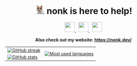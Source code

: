<div align="center">
    <h1>
        <img width="32" height="32" src="assets/mars.png">
        <span>nonk is here to help!</span>
    </h1>
</div>

<div align="center">
    <a href="https://vk.com/nonkus">
        <img width="32" height="32" src="https://cdn.simpleicons.org/vk/black/white">
    </a>
    &nbsp;
    <a href="https://discord.com/users/268677450144153611">
        <img width="32" height="32" src="https://cdn.simpleicons.org/discord/black/white">
    </a>
    &nbsp;
    <a href="mailto:me@nonk.dev">
        <img width="32" height="32" src="https://cdn.simpleicons.org/gmail/black/white">
    </a>
</div>

**<div align="center">Also check out my website: <https://nonk.dev/></div>**

<table align="center">
    <tr>
        <td>
            <a href="https://git.io/streak-stats"><img alt="GitHub streak" src="https://streak-stats.demolab.com/?user=nonk123&theme=transparent&background=00000000"></a>
        </td>
        <td rowspan="2">
            <a href="https://github.com/anuraghazra/github-readme-stats"><img alt="Most used languages" src="https://github-readme-stats.vercel.app/api/top-langs?username=nonk123&show-icons=true&hide=prs&theme=transparent"></a>
        </td>
    </tr>
    <tr>
        <td>
            <a href="https://github.com/anuraghazra/github-readme-stats"><img alt="GitHub stats" src="https://github-readme-stats.vercel.app/api?username=nonk123&hide=prs&theme=transparent"></a>
        </td>
    </tr>
</table>
